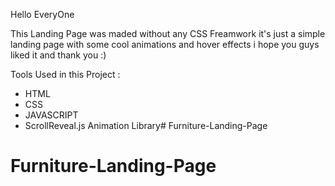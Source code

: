 Hello EveryOne

This Landing Page was maded without any CSS Freamwork 
it's just a simple landing page with some cool animations and hover effects
i hope you guys liked it and thank you :)

Tools Used in this Project :

- HTML
- CSS
- JAVASCRIPT
- ScrollReveal.js Animation Library# Furniture-Landing-Page
# Furniture-Landing-Page
